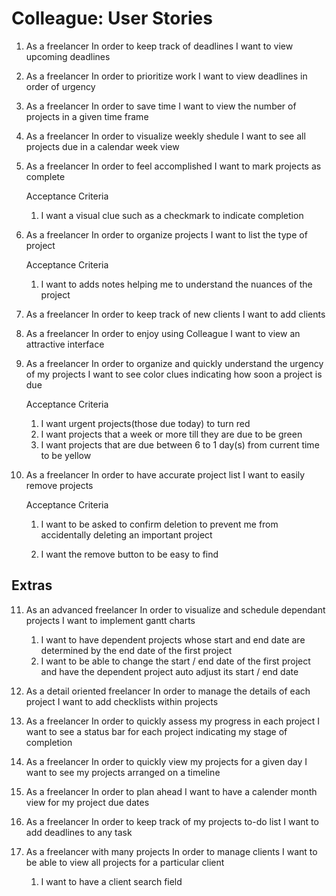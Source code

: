 Colleague: User Stories
=======================

1.  As a freelancer
    In order to keep track of deadlines
    I want to view upcoming deadlines

2.  As a freelancer
    In order to prioritize work
    I want to view deadlines in order of urgency

3.  As a freelancer
    In order to save time
    I want to view the number of projects in a given time frame

4.  As a freelancer
    In order to visualize weekly shedule
    I want to see all projects due in a calendar week view

5.  As a freelancer
    In order to feel accomplished
    I want to mark projects as complete

      Acceptance Criteria

      1. I want a visual clue such as a checkmark to indicate completion

6.  As a freelancer 
    In order to organize projects
    I want to list the type of project

    Acceptance Criteria

    1. I want to adds notes helping me to understand the nuances of the project

7.  As a freelancer
    In order to keep track of new clients
    I want to add clients

8.  As a freelancer
    In order to enjoy using Colleague
    I want to view an attractive interface

9.  As a freelancer
    In order to organize and quickly understand the urgency of my projects
    I want to see color clues indicating how soon a project is due

      Acceptance Criteria

      1. I want urgent projects(those due today) to turn red
      2. I want projects that a week or more till they are due to be green
      3. I want projects that are due between 6 to 1 day(s) from current time to be yellow

10. As a freelancer
    In order to have accurate project list
    I want to easily remove projects

      Acceptance Criteria

      1. I want to be asked to confirm deletion to prevent me from accidentally deleting an important project

      2. I want the remove button to be easy to find

Extras
------

11. As an advanced freelancer
    In order to visualize and schedule dependant projects
    I want to implement gantt charts

    1. I want to have dependent projects whose start and end date are determined by the end date of the first project
    2. I want to be able to change the start / end date of the first project and have the dependent project auto adjust its start / end date

12. As a detail oriented freelancer
    In order to manage the details of each project
    I want to add checklists within projects

13. As a freelancer
    In order to quickly assess my progress in each project
    I want to see a status bar for each project indicating my stage of completion

14. As a freelancer
    In order to quickly view my projects for a given day
    I want to see my projects arranged on a timeline

15. As a freelancer
    In order to plan ahead
    I want to have a calender month view for my project due dates

16. As a freelancer
    In order to keep track of my projects to-do list
    I want to add deadlines to any task

17. As a freelancer with many projects
    In order to manage clients
    I want to be able to view all projects for a particular client

    1. I want to have a client search field